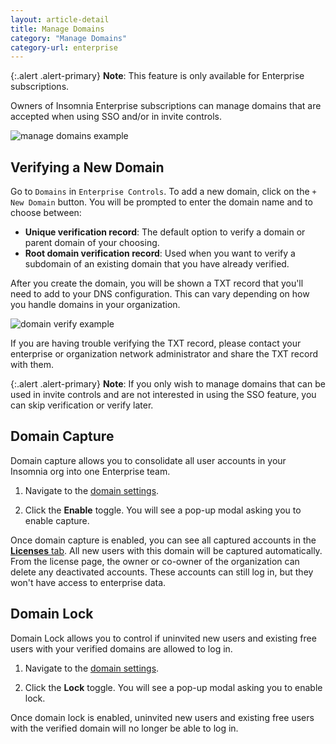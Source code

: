 ```yaml
---
layout: article-detail
title: Manage Domains
category: "Manage Domains"
category-url: enterprise
---
```


{:.alert .alert-primary}
**Note**: This feature is only available for Enterprise subscriptions.

Owners of Insomnia Enterprise subscriptions can manage domains that are accepted when using SSO and/or in invite controls.

![manage domains example](/assets/images/manage-domains.png)

## Verifying a New Domain

Go to `Domains` in `Enterprise Controls`. To add a new domain, click on the `+ New Domain` button. You will be prompted to enter the domain name and to choose between:

- **Unique verification record**: The default option to verify a domain or parent domain of your choosing.
- **Root domain verification record**: Used when you want to verify a subdomain of an existing domain that you have already verified.

After you create the domain, you will be shown a TXT record that you'll need to add to your DNS configuration. This can vary depending on how you handle domains in your organization.

![domain verify example](/assets/images/domain-verify-example.png)

If you are having trouble verifying the TXT record, please contact your enterprise or organization network administrator and share the TXT record with them.

{:.alert .alert-primary}
**Note**: If you only wish to manage domains that can be used in invite controls and are not interested in using the SSO feature, you can skip verification or verify later.


## Domain Capture

Domain capture allows you to consolidate all user accounts in your Insomnia org into one Enterprise team.

1. Navigate to the [domain settings](https://app.insomnia.rest/app/enterprise/domains/list). 

2. Click the **Enable** toggle. You will see a pop-up modal asking you to enable capture. 

Once domain capture is enabled, you can see all captured accounts in the [**Licenses** tab](https://app.insomnia.rest/app/enterprise/licenses). All new users with this domain will be captured automatically. From the license page, the owner or co-owner of the organization can delete any deactivated accounts. These accounts can still log in, but they won't have access to enterprise data.

## Domain Lock

Domain Lock allows you to control if uninvited new users and existing free users with your verified domains are allowed to log in.

1. Navigate to the [domain settings](https://app.insomnia.rest/app/enterprise/domains/list). 

2. Click the **Lock** toggle. You will see a pop-up modal asking you to enable lock. 

Once domain lock is enabled, uninvited new users and existing free users with the verified domain will no longer be able to log in.

